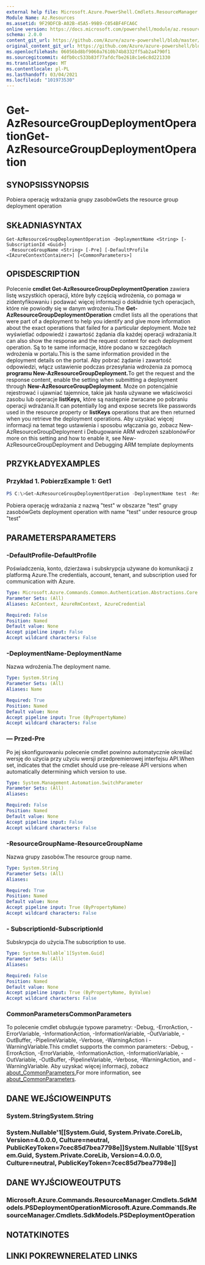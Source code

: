 ```yaml
---
external help file: Microsoft.Azure.PowerShell.Cmdlets.ResourceManager.dll-Help.xml
Module Name: Az.Resources
ms.assetid: 9F29DFCB-A02B-45A5-99B9-C054BF4FCA6C
online version: https://docs.microsoft.com/powershell/module/az.resources/get-azresourcegroupdeploymentoperation
schema: 2.0.0
content_git_url: https://github.com/Azure/azure-powershell/blob/master/src/Resources/Resources/help/Get-AzResourceGroupDeploymentOperation.md
original_content_git_url: https://github.com/Azure/azure-powershell/blob/master/src/Resources/Resources/help/Get-AzResourceGroupDeploymentOperation.md
ms.openlocfilehash: 06056bd8bf9060a7610b74b8332ff5ab2a4790f1
ms.sourcegitcommit: 4dfb0cc533b83f77afdcfbe2618c1e6c8d221330
ms.translationtype: MT
ms.contentlocale: pl-PL
ms.lasthandoff: 03/04/2021
ms.locfileid: "101973530"
---
```

# <span data-ttu-id="595b7-101">Get-AzResourceGroupDeploymentOperation</span><span class="sxs-lookup"><span data-stu-id="595b7-101">Get-AzResourceGroupDeploymentOperation</span></span>

## <span data-ttu-id="595b7-102">SYNOPSIS</span><span class="sxs-lookup"><span data-stu-id="595b7-102">SYNOPSIS</span></span>
<span data-ttu-id="595b7-103">Pobiera operację wdrażania grupy zasobów</span><span class="sxs-lookup"><span data-stu-id="595b7-103">Gets the resource group deployment operation</span></span>

## <span data-ttu-id="595b7-104">SKŁADNIA</span><span class="sxs-lookup"><span data-stu-id="595b7-104">SYNTAX</span></span>

```
Get-AzResourceGroupDeploymentOperation -DeploymentName <String> [-SubscriptionId <Guid>]
 -ResourceGroupName <String> [-Pre] [-DefaultProfile <IAzureContextContainer>] [<CommonParameters>]
```

## <span data-ttu-id="595b7-105">OPIS</span><span class="sxs-lookup"><span data-stu-id="595b7-105">DESCRIPTION</span></span>
<span data-ttu-id="595b7-106">Polecenie **cmdlet Get-AzResourceGroupDeploymentOperation** zawiera listę wszystkich operacji, które były częścią wdrożenia, co pomaga w zidentyfikowaniu i podawać więcej informacji o dokładnie tych operacjach, które nie powiodły się w danym wdrożeniu.</span><span class="sxs-lookup"><span data-stu-id="595b7-106">The **Get-AzResourceGroupDeploymentOperation** cmdlet lists all the operations that were part of a deployment to help you identify and give more information about the exact operations that failed for a particular deployment.</span></span>
<span data-ttu-id="595b7-107">Może też wyświetlać odpowiedź i zawartość żądania dla każdej operacji wdrażania.</span><span class="sxs-lookup"><span data-stu-id="595b7-107">It can also show the response and the request content for each deployment operation.</span></span>
<span data-ttu-id="595b7-108">Są to te same informacje, które podano w szczegółach wdrożenia w portalu.</span><span class="sxs-lookup"><span data-stu-id="595b7-108">This is the same information provided in the deployment details on the portal.</span></span>
<span data-ttu-id="595b7-109">Aby pobrać żądanie i zawartość odpowiedzi, włącz ustawienie podczas przesyłania wdrożenia za pomocą **programu New-AzResourceGroupDeployment.**</span><span class="sxs-lookup"><span data-stu-id="595b7-109">To get the request and the response content, enable the setting when submitting a deployment through **New-AzResourceGroupDeployment**.</span></span>
<span data-ttu-id="595b7-110">Może on potencjalnie rejestrować i ujawniać tajemnice, takie jak hasła używane we właściwości zasobu lub operacje **listKeys,** które są następnie zwracane po pobraniu operacji wdrażania.</span><span class="sxs-lookup"><span data-stu-id="595b7-110">It can potentially log and expose secrets like passwords used in the resource property or **listKeys** operations that are then returned when you retrieve the deployment operations.</span></span>
<span data-ttu-id="595b7-111">Aby uzyskać więcej informacji na temat tego ustawienia i sposobu włączania go, zobacz New-AzResourceGroupDeployment i Debugowanie ARM wdrożeń szablonów</span><span class="sxs-lookup"><span data-stu-id="595b7-111">For more on this setting and how to enable it, see New-AzResourceGroupDeployment and Debugging ARM template deployments</span></span>

## <span data-ttu-id="595b7-112">PRZYKŁADY</span><span class="sxs-lookup"><span data-stu-id="595b7-112">EXAMPLES</span></span>

### <span data-ttu-id="595b7-113">Przykład 1. Pobierz</span><span class="sxs-lookup"><span data-stu-id="595b7-113">Example 1: Get1</span></span>
```powershell
PS C:\>Get-AzResourceGroupDeploymentOperation -DeploymentName test -ResourceGroupName test
```

<span data-ttu-id="595b7-114">Pobiera operację wdrażania z nazwą "test" w obszarze "test" grupy zasobów</span><span class="sxs-lookup"><span data-stu-id="595b7-114">Gets deployment operation with name "test" under resource group "test"</span></span>

## <span data-ttu-id="595b7-115">PARAMETERS</span><span class="sxs-lookup"><span data-stu-id="595b7-115">PARAMETERS</span></span>

### <span data-ttu-id="595b7-116">-DefaultProfile</span><span class="sxs-lookup"><span data-stu-id="595b7-116">-DefaultProfile</span></span>
<span data-ttu-id="595b7-117">Poświadczenia, konto, dzierżawa i subskrypcja używane do komunikacji z platformą Azure.</span><span class="sxs-lookup"><span data-stu-id="595b7-117">The credentials, account, tenant, and subscription used for communication with Azure.</span></span>

```yaml
Type: Microsoft.Azure.Commands.Common.Authentication.Abstractions.Core.IAzureContextContainer
Parameter Sets: (All)
Aliases: AzContext, AzureRmContext, AzureCredential

Required: False
Position: Named
Default value: None
Accept pipeline input: False
Accept wildcard characters: False
```

### <span data-ttu-id="595b7-118">-DeploymentName</span><span class="sxs-lookup"><span data-stu-id="595b7-118">-DeploymentName</span></span>
<span data-ttu-id="595b7-119">Nazwa wdrożenia.</span><span class="sxs-lookup"><span data-stu-id="595b7-119">The deployment name.</span></span>

```yaml
Type: System.String
Parameter Sets: (All)
Aliases: Name

Required: True
Position: Named
Default value: None
Accept pipeline input: True (ByPropertyName)
Accept wildcard characters: False
```

### <span data-ttu-id="595b7-120">— Przed</span><span class="sxs-lookup"><span data-stu-id="595b7-120">-Pre</span></span>
<span data-ttu-id="595b7-121">Po jej skonfigurowaniu polecenie cmdlet powinno automatycznie określać wersję do użycia przy użyciu wersji przedpremierowej interfejsu API.</span><span class="sxs-lookup"><span data-stu-id="595b7-121">When set, indicates that the cmdlet should use pre-release API versions when automatically determining which version to use.</span></span>

```yaml
Type: System.Management.Automation.SwitchParameter
Parameter Sets: (All)
Aliases:

Required: False
Position: Named
Default value: None
Accept pipeline input: False
Accept wildcard characters: False
```

### <span data-ttu-id="595b7-122">-ResourceGroupName</span><span class="sxs-lookup"><span data-stu-id="595b7-122">-ResourceGroupName</span></span>
<span data-ttu-id="595b7-123">Nazwa grupy zasobów.</span><span class="sxs-lookup"><span data-stu-id="595b7-123">The resource group name.</span></span>

```yaml
Type: System.String
Parameter Sets: (All)
Aliases:

Required: True
Position: Named
Default value: None
Accept pipeline input: True (ByPropertyName)
Accept wildcard characters: False
```

### <span data-ttu-id="595b7-124">- SubscriptionId</span><span class="sxs-lookup"><span data-stu-id="595b7-124">-SubscriptionId</span></span>
<span data-ttu-id="595b7-125">Subskrypcja do użycia.</span><span class="sxs-lookup"><span data-stu-id="595b7-125">The subscription to use.</span></span>

```yaml
Type: System.Nullable`1[System.Guid]
Parameter Sets: (All)
Aliases:

Required: False
Position: Named
Default value: None
Accept pipeline input: True (ByPropertyName, ByValue)
Accept wildcard characters: False
```

### <span data-ttu-id="595b7-126">CommonParameters</span><span class="sxs-lookup"><span data-stu-id="595b7-126">CommonParameters</span></span>
<span data-ttu-id="595b7-127">To polecenie cmdlet obsługuje typowe parametry: -Debug, -ErrorAction, -ErrorVariable, -InformationAction, -InformationVariable, -OutVariable, -OutBuffer, -PipelineVariable, -Verbose, -WarningAction i -WarningVariable.</span><span class="sxs-lookup"><span data-stu-id="595b7-127">This cmdlet supports the common parameters: -Debug, -ErrorAction, -ErrorVariable, -InformationAction, -InformationVariable, -OutVariable, -OutBuffer, -PipelineVariable, -Verbose, -WarningAction, and -WarningVariable.</span></span> <span data-ttu-id="595b7-128">Aby uzyskać więcej informacji, zobacz [about_CommonParameters.](http://go.microsoft.com/fwlink/?LinkID=113216)</span><span class="sxs-lookup"><span data-stu-id="595b7-128">For more information, see [about_CommonParameters](http://go.microsoft.com/fwlink/?LinkID=113216).</span></span>

## <span data-ttu-id="595b7-129">DANE WEJŚCIOWE</span><span class="sxs-lookup"><span data-stu-id="595b7-129">INPUTS</span></span>

### <span data-ttu-id="595b7-130">System.String</span><span class="sxs-lookup"><span data-stu-id="595b7-130">System.String</span></span>

### <span data-ttu-id="595b7-131">System.Nullable'1[[System.Guid, System.Private.CoreLib, Version=4.0.0.0, Culture=neutral, PublicKeyToken=7cec85d7bea7798e]]</span><span class="sxs-lookup"><span data-stu-id="595b7-131">System.Nullable\`1[[System.Guid, System.Private.CoreLib, Version=4.0.0.0, Culture=neutral, PublicKeyToken=7cec85d7bea7798e]]</span></span>

## <span data-ttu-id="595b7-132">DANE WYJŚCIOWE</span><span class="sxs-lookup"><span data-stu-id="595b7-132">OUTPUTS</span></span>

### <span data-ttu-id="595b7-133">Microsoft.Azure.Commands.ResourceManager.Cmdlets.SdkModels.PSDeploymentOperation</span><span class="sxs-lookup"><span data-stu-id="595b7-133">Microsoft.Azure.Commands.ResourceManager.Cmdlets.SdkModels.PSDeploymentOperation</span></span>

## <span data-ttu-id="595b7-134">NOTATKI</span><span class="sxs-lookup"><span data-stu-id="595b7-134">NOTES</span></span>

## <span data-ttu-id="595b7-135">LINKI POKREWNE</span><span class="sxs-lookup"><span data-stu-id="595b7-135">RELATED LINKS</span></span>
